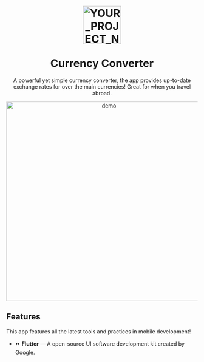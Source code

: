 
<h1 align="center">
<br>
  <img src="https://image.winudf.com/v2/image1/Y29tLmFuZHJvbW8uZGV2NDMwMDgxLmFwcDM5MjgxMl9pY29uXzE1NTEwNTMyNjNfMDEw/icon.png?w=&fakeurl=1" alt="YOUR_PROJECT_NAME" width="100">
<br>
<br>
Currency Converter
</h1>

<p align="center">A powerful yet simple currency converter, the app provides up-to-date exchange rates for over the main currencies! Great for when you travel abroad. </p>



[//]: # (Add your gifs/images here:)
<div align="center">
  <img src="https://user-images.githubusercontent.com/8354309/60233140-916dd280-9875-11e9-9a25-19d32a3f7fb8.png" alt="demo" height="525">
</div>


## Features
[//]: # (Add the features of your project here:)
This app features all the latest tools and practices in mobile development!

- ⏩ **Flutter** — A open-source UI software development kit created by Google. 
